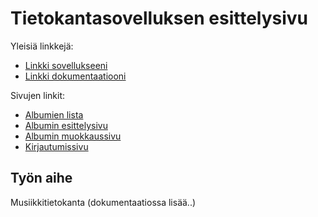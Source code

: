 # Tietokantasovelluksen esittelysivu

Yleisiä linkkejä:

* [Linkki sovellukseeni](http://hasasami.users.cs.helsinki.fi/musiikkitietokanta/)
* [Linkki dokumentaatiooni](https://github.com/sambo1111/Tsoha-Bootstrap/blob/master/doc/dokumentaatio.md)

Sivujen linkit:

* [Albumien lista](http://hasasami.users.cs.helsinki.fi/musiikkitietokanta/album)
* [Albumin esittelysivu](http://hasasami.users.cs.helsinki.fi/musiikkitietokanta/album/1)
* [Albumin muokkaussivu](http://hasasami.users.cs.helsinki.fi/musiikkitietokanta/album/1/edit)
* [Kirjautumissivu](http://hasasami.users.cs.helsinki.fi/musiikkitietokanta/login)
## Työn aihe

Musiikkitietokanta (dokumentaatiossa lisää..)
